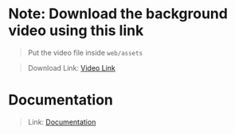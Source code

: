 # Note: Download the background video using this link
> Put the video file inside `web/assets`

> Download Link: [Video Link](https://r2.fivemanage.com/N0y5LmHDAwITgJEriYNgn/bg.mp4)

# Documentation
> Link: [Documentation](https://fivescripts-1.gitbook.io/docs/loading-screen)
